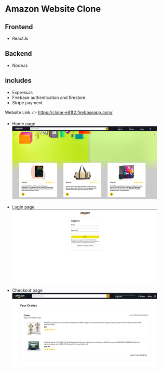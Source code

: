 # Amazon Website Clone

## Frontend
- ReactJs

## Backend
- NodeJs 
  
## includes
- ExpressJs
- Firebase authentication and firestore
- Stripe payment

Website Link 👉 https://clone-e61f2.firebaseapp.com/


* Home page
![Website Review](./amazon-1.png)

* Login page
![Website Review](./amazon-2.png)

* Checkout page
![Website Review](./amazon-3.png)